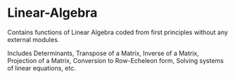 # Linear-Algebra

Contains functions of Linear Algebra coded from first principles without any external modules.

Includes Determinants, Transpose of a Matrix, Inverse of a Matrix, Projection of a Matrix, Conversion to Row-Echeleon form, Solving systems of linear equations, etc.
